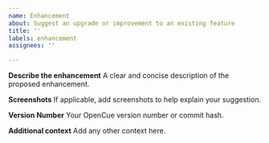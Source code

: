 ```yaml
---
name: Enhancement
about: Suggest an upgrade or improvement to an existing feature
title: ''
labels: enhancement
assignees: ''

---
```


**Describe the enhancement**
A clear and concise description of the proposed enhancement.

**Screenshots**
If applicable, add screenshots to help explain your suggestion.

**Version Number**
Your OpenCue version number or commit hash.

**Additional context**
Add any other context here.
